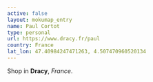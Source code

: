 ```yaml
---
active: false
layout: mokumap_entry
name: Paul Cortot
type: personal
url: https://www.dracy.fr/paul
country: France
lat_lon: 47.40984247471263, 4.507470960520134
---
```

Shop in **Dracy**, *France*.